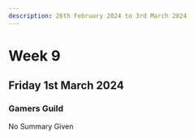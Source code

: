 ```yaml
---
description: 26th February 2024 to 3rd March 2024
---
```


# Week 9

## Friday 1st March 2024

### Gamers Guild

No Summary Given